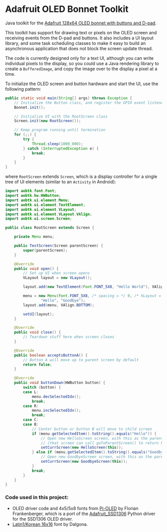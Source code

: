 # Adafruit OLED Bonnet Toolkit
Java toolkit for the [Adafruit 128x64 OLED bonnet with buttons and D-pad](https://www.adafruit.com/product/3531).

This toolkit has support for drawing text or pixels on the OLED screen and receiving events from the D-pad and buttons. It also includes a UI layout library,
and some task scheduling classes to make it easy to build an asynchronous application that does not block the screen update thread.

The code is currently designed only for a text UI, although you can write individual pixels to the display, so you could use a Java rendering library
to create a `BufferedImage`, and copy the image over to the display a pixel at a time. 

To initialize the OLED screen and button hardware and start the UI, use the following pattern:

```java
public static void main(String[] args) throws Exception {
    // Initialize the Button class, and register the GPIO event listeners
    Bonnet.init();

    // Initialize UI with the RootScreen class
    Screen.init(new RootScreen());

    // Keep program running until termination
    for (;;) {
        try {
            Thread.sleep(1000_000);
        } catch (InterruptedException e) {
            break;
        }
    }
}
```

where `RootScreen` extends `Screen`, which is a display controller for a single tree of UI elements (similar to an `Activity` in Android):

```java
import aobtk.font.Font;
import aobtk.hw.HWButton;
import aobtk.ui.element.Menu;
import aobtk.ui.element.TextElement;
import aobtk.ui.element.VLayout;
import aobtk.ui.element.VLayout.VAlign;
import aobtk.ui.screen.Screen;

public class RootScreen extends Screen {

    private Menu menu;

    public TestScreen(Screen parentScreen) {
        super(parentScreen);
    }

    @Override
    public void open() {
    	// Set up UI when screen opens
        VLayout layout = new VLayout();

        layout.add(new TextElement(Font.FONT_5X8, "Hello World"), VAlign.TOP);

        menu = new Menu(Font.FONT_5X8, /* spacing = */ 0, /* hLayout = */ true,
                "Hello", "Goodbye");
        layout.add(menu, VAlign.BOTTOM);

        setUI(layout);
    }

    @Override
    public void close() {
        // Teardown stuff here when screen closes
    }

    @Override
    public boolean acceptsButtonA() {
        // Button A will move up to parent screen by default
        return false;
    }

    @Override
    public void buttonDown(HWButton button) {
        switch (button) {
        case L:
            menu.decSelectedIdx();
            break;
        case R:
            menu.incSelectedIdx();
            break;
        case C:
        case B:
            // Center button or button B will move to child screen
            if (menu.getSelectedItem().toString().equals("Hello")) {
                // Open new HelloScreen screen, with this as the parent
                // (that screen can call goToParentScreen() to return here)
                setCurrScreen(new HelloScreen(this));
            } else if (menu.getSelectedItem().toString().equals("Goodbye")) {
                // Open new GoodbyeScreen screen, with this as the parent
                setCurrScreen(new GoodbyeScreen(this));
            }
            break;
        }
    }
}
```



### Code used in this project:

* OLED driver code and 4x5/5x8 fonts from [Pi-OLED](https://github.com/entrusc/Pi-OLED) by Florian Frankenberger, which is a port of
the [Adafruit_SSD1306](https://github.com/adafruit/Adafruit_SSD1306) Python driver for the SSD1306 OLED driver.
* [Latin1/Korean 16x16](https://github.com/Dalgona/neodgm/blob/master/font.py) font by Dalgona. 

